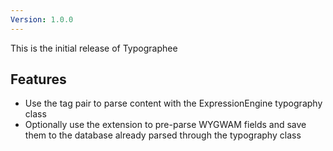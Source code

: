 ```yaml
---
Version: 1.0.0
---
```


This is the initial release of Typographee

## Features

- Use the tag pair to parse content with the ExpressionEngine typography class
- Optionally use the extension to pre-parse WYGWAM fields and save them to the database already parsed through the typography class
